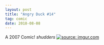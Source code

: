 ```yaml
---
layout: post
title: "Angry Duck #14"
tag: comic
date: 2018-08-08
---
```


A 2007 Comic! *shudders* <!-- #46 -->
[![](https://i.imgur.com/7mCOYmR.jpg "source: imgur.com")](https://i.imgur.com/7mCOYmR.jpg)
